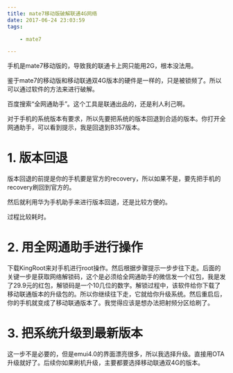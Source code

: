 ```yaml
---
title: mate7移动版破解联通4G网络
date: 2017-06-24 23:03:59
tags:

	- mate7

---
```


手机是mate7移动版的，导致我的联通卡上网只能用2G，根本没法用。

鉴于mate7的移动版和移动联通双4G版本的硬件是一样的，只是被锁频了。所以可以通过软件的方法来进行破解。

百度搜索“全网通助手”。这个工具是联通出品的，还是利人利己啊。

对于手机的系统版本有要求，所以先要把系统的版本回退到合适的版本。你打开全网通助手，可以看到提示，我是回退到B357版本。

# 1. 版本回退

版本回退的前提是你的手机要是官方的recovery，所以如果不是，要先把手机的recovery刷回到官方的。

然后就利用华为手机助手来进行版本回退，还是比较方便的。

过程比较耗时。

# 2. 用全网通助手进行操作 

下载KingRoot来对手机进行root操作。然后根据步骤提示一步步往下走。后面的关键一步是获取网络解锁码，这个是必须给全网通助手的微信发一个红包，我是发了29.9元的红包，解锁码是一个10几位的数字。解锁过程中，该软件给你下载了移动联通版本的升级包的。所以你继续往下走，它就给你升级系统。然后重启后，你的手机就变成了移动联通版本了。我觉得应该是想办法把射频分区给刷了。

# 3. 把系统升级到最新版本

这一步不是必要的，但是emui4.0的界面漂亮很多，所以我选择升级。直接用OTA升级就好了。后续你如果刷机升级，主要都要选择移动联通双4G的版本。





